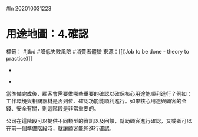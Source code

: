 #ln 202010031223
# 用途地圖：4.確認
標籤： #jtbd #降低失敗風險 #消費者體驗 
來源：[[《Job to be done - theory to practice》]]

-

>

-

當準備完成後，顧客會需要做哪些重要的確認以確保核心用途能順利進行？例如：工作環境與相關器材是否到位、確認功能能順利進行。如果核心用途與顧客的金錢、安全有關，則這階段是非常重要的。

公司在這階段可以提供不同類型的資訊以及回饋，幫助顧客進行確認，又或者可以在前一個準備階段時，就讓顧客能夠進行確認。